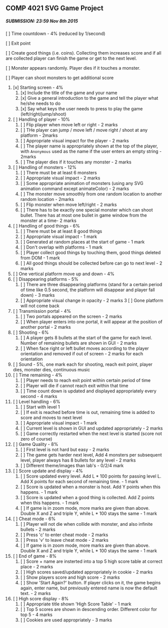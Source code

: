 ## COMP 4021 SVG Game Project
##### SUBMISSION: 23:59 Nov 8th 2015

[ ] Time countdown - 4% (reduced by 1/second)

[ ] Exit point

[ ] Create good things (i.e. coins). Collecting them increases score and if all are
collected player can finish the game or get to the next level.

[ ] Monster appears randomly. Player dies if it touches a monster.

[ ] Player can shoot monsters to get additional score


1. [x] Starting screen - 4%
	1. [x] Include the title of the game and your name
    2. [x] Give a general introduction to the game and tell the player what he/she needs to do
    3. [x] Say what keys the user needs to press to play the game (left/right/jump/shoot)
2. [ ] Handling of player - 10%
    1. [ ] Flip player when move left or right - 2 marks
    2. [ ] THe player can jump / move left / move right / shoot at any platform - 2marks
    3. [ ] Appropriate visual impact for the player - 2 marks
    4. [ ] The player name is appropriately shown at the top of the player, with `Anonymous` used as the name if the user enters an empty string - 2marks
    5. [ ] The player dies if it touches any monster - 2 marks
3. [ ] Handling of monsters - 12%
    1. [ ] There must be at least 6 monsters
    2. [ ] Appropriate visual impact - 2 marks
    3. [ ] Some appropriate animation of monsters (using any SVG animation command except animateColor) - 2 marks
    4. [ ] The monster move smoothly from one random location to another random location - 2marks
    5. [ ] Flip monster when move left/right - 2 marks
    6. [ ] There has to be exactly one special monster which can shoot bullet. There has at most one bullet in game window from the monster at a time- 2 marks
4. [ ] Handling of good things - 6%
    1. [ ] There must be at least 8 good things
    2. [ ] Appropriate visual impact - 1 mark
    3. [ ] Generated at random places at the start of game  - 1 mark
    4. [ ] Don't overlap with platforms - 1 mark
    5. [ ] Player collect good things by touching them, good things deleted from DOM - 1 mark
    6. [ ] All good things should be collected before can go to next level - 2 marks
5. [ ] One vertical platform move up and down - 4%
6. [ ] Disappearing platforms - 5%
 	1. [ ] There are three disappearing platforms (stand for a certain period of time like 0.5 second, the platform will disappear and player fall down) - 3 marks
    2. [ ] Appropriate visual change in opacity - 2 marks
    3  [ ] Gone platform will not come back
7. [ ] Transmission portal - 4%
	1. [ ] Two portals appeared on the screen - 2 marks
    2. [ ] When player enters into one portal, it will appear at the position of another portal - 2 marks
8. [ ] Shooting - 6%
	1. [ ] A player gets 8 bullets at the start of the game for each level. Number of remaining bullets are shown in GUI - 2 marks
    2. [ ] When face right or left bullet moves according to the player orientation and removed if out of screen - 2 marks for each orientation
9. [ ] Sound - 5%, one mark each for shooting, reach exit point, player dies, monster dies, continuous music
10. [ ] Time remaining - 4%
	1. [ ] Player needs to reach exit point within certain period of time
    2. [ ] Player will die if cannot reach exit within that time
    3. [ ] Time count down is updated and displayed appropriately every second - 4 marks
11. [ ] Level handling - 6%
	1. [ ] Start with level 1
    2. [ ] If exit is reached before time is out, remaining time is added to score and moves to next level
    3. [ ] Appropriate visual impact - 1 mark
    4. [ ] Current level is shown in GUI and updated appropriately - 2 marks
    5. [ ] Game correctly restarted when the next level is started (score not zero of course)
12. [ ] Game Quality - 8%
	1. [ ] First level is not hard but easy - 2 marks
    2. [ ] The game gets harder next level, Add 4 monsters per subsequent level, player always has 8 bullets for any level - 2 marks
    3. [ ] Different theme/images than lab's - 0/2/4 mark
13. [ ] Score update and display - 4%
	1. [ ] Score updated every level. Add L * 100 points for passing level L. Add X points for each second of remaining time. - 1 mark
    2. [ ] Score is updated when a monster is host. Add Y points when this happens. - 1 mark
    3. [ ] Score is updated when a good thing is collected. Add Z points when this happens. - 1 mark
    4. [ ] If game is in zoom mode, more marks are given than above. Double X and Z and triple Y, while L * 100 stays the same - 1 mark
14. [ ] Cheat mode - 6%
	1. [ ] Player will not die when collide with monster, and also infinite bullets - 2 marks
    2. [ ] Press 'c' to enter cheat mode - 2 marks
    3. [ ] Press 'v' to leave cheat mode - 2 marks
    4. [ ] If game is in zoom mode, more marks are given than above. Double X and Z and triple Y, while L * 100 stays the same - 1 mark
15. [ ] End of game - 8%
	1. [ ] Score + name are insterted into a top 5 high score table at correct place - 2 marks
    2. [ ] High scores saved/updated appropriately in cookie - 2 marks
    3. [ ] Show players score and high score - 2 marks
    4. [ ] Show 'Start Again?' button. If player clicks on it, the game begins again, enter name, but previously entered name is now the default text. - 2 marks
16. [ ] High score display - 8%
	1. [ ] Appropriate title shown 'High Score Table' - 1 mark
    2. [ ] Top 5 scores are shown in descending order. Different color for top 5 - 4 marks
    3. [ ] Cookies are used appropriately - 3 marks

 